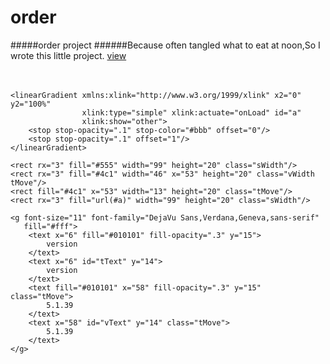 # order
#####order project
######Because often tangled what to eat at noon,So I wrote this little project.
[view](http://htmlpreview.github.com/?https://github.com/wy-ang/order/blob/master/index.html)

<svg contentScriptType="text/ecmascript" width="99"
     xmlns:xlink="http://www.w3.org/1999/xlink" zoomAndPan="magnify"
     contentStyleType="text/css" height="20" preserveAspectRatio="xMidYMid meet"
     xmlns="http://www.w3.org/2000/svg" version="1.0">


    <linearGradient xmlns:xlink="http://www.w3.org/1999/xlink" x2="0" y2="100%"
                    xlink:type="simple" xlink:actuate="onLoad" id="a"
                    xlink:show="other">
        <stop stop-opacity=".1" stop-color="#bbb" offset="0"/>
        <stop stop-opacity=".1" offset="1"/>
    </linearGradient>

    <rect rx="3" fill="#555" width="99" height="20" class="sWidth"/>
    <rect rx="3" fill="#4c1" width="46" x="53" height="20" class="vWidth tMove"/>
    <rect fill="#4c1" x="53" width="13" height="20" class="tMove"/>
    <rect rx="3" fill="url(#a)" width="99" height="20" class="sWidth"/>

    <g font-size="11" font-family="DejaVu Sans,Verdana,Geneva,sans-serif"
       fill="#fff">
        <text x="6" fill="#010101" fill-opacity=".3" y="15">
            version
        </text>
        <text x="6" id="tText" y="14">
            version
        </text>
        <text fill="#010101" x="58" fill-opacity=".3" y="15" class="tMove">
            5.1.39
        </text>
        <text x="58" id="vText" y="14" class="tMove">
            5.1.39
        </text>
    </g>
</svg>